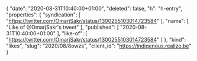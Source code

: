 {
  "date": "2020-08-31T10:40:00+01:00",
  "deleted": false,
  "h": "h-entry",
  "properties": {
    "syndication": [
      "https://twitter.com/OmarjSakr/status/1300255103014723584"
    ],
    "name": [
      "Like of @OmarjSakr's tweet"
    ],
    "published": [
      "2020-08-31T10:40:00+01:00"
    ],
    "like-of": [
      "https://twitter.com/OmarjSakr/status/1300255103014723584"
    ]
  },
  "kind": "likes",
  "slug": "2020/08/8owzs",
  "client_id": "https://indigenous.realize.be"
}
